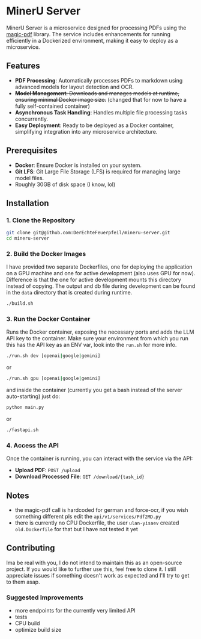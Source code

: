 # MinerU Server

MinerU Server is a microservice designed for processing PDFs using the [magic-pdf](https://github.com/opendatalab/MinerU/) library. The service includes enhancements for running efficiently in a Dockerized environment, making it easy to deploy as a microservice.

## Features

- **PDF Processing**: Automatically processes PDFs to markdown using advanced models for layout detection and OCR.
- ~~**Model Management**: Downloads and manages models at runtime, ensuring minimal Docker image size.~~ (changed that for now to have a fully self-contained container)
- **Asynchronous Task Handling**: Handles multiple file processing tasks concurrently.
- **Easy Deployment**: Ready to be deployed as a Docker container, simplifying integration into any microservice architecture.

## Prerequisites

- **Docker**: Ensure Docker is installed on your system.
- **Git LFS**: Git Large File Storage (LFS) is required for managing large model files.
- Roughly 30GB of disk space (I know, lol)

## Installation

### 1. Clone the Repository

```bash
git clone git@github.com:DerEchteFeuerpfeil/mineru-server.git
cd mineru-server
```

### 2. Build the Docker Images

I have provided two separate Dockerfiles, one for deploying the application on a GPU machine and one for active development (also uses GPU for now). Difference is that the one for active development mounts this directory instead of copying. The output and db file during development can be found in the `data` directory that is created during runtime. 

```bash
./build.sh
```

### 3. Run the Docker Container

Runs the Docker container, exposing the necessary ports and adds the LLM API key to the container. Make sure your environment from which you run this has the API key as an ENV var, look into the `run.sh` for more info.

```bash
./run.sh dev [openai|google|gemini]
```

or 

```bash
./run.sh gpu [openai|google|gemini]
```

and inside the container (currently you get a bash instead of the server auto-starting) just do:
```bash
python main.py
```

or 

```bash
./fastapi.sh
```

### 4. Access the API

Once the container is running, you can interact with the service via the API:

- **Upload PDF**: `POST /upload`
- **Download Processed File**: `GET /download/{task_id}`

## Notes
- the magic-pdf call is hardcoded for german and force-ocr, if you wish something different pls edit the `api/v1/services/Pdf2MD.py`
- there is currently no CPU Dockerfile, the user `ulan-yisaev` created `old.Dockerfile` for that but I have not tested it yet

## Contributing

Ima be real with you, I do not intend to maintain this as an open-source project. If you would like to further use this, feel free to clone it. I still appreciate issues if something doesn't work as expected and I'll try to get to them asap.

### Suggested Improvements

- more endpoints for the currently very limited API
- tests
- CPU build
- optimize build size
